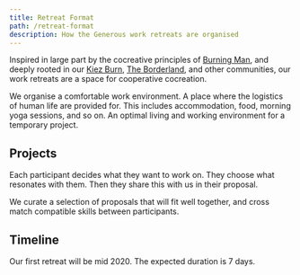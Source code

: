 ```yaml
---
title: Retreat Format
path: /retreat-format
description: How the Generous work retreats are organised
---
```


Inspired in large part by the cocreative principles of [Burning Man](https://burningman.org), and deeply rooted in our [Kiez Burn](https://kiezburn.org), [The Borderland](https://talk.theborderland.se/main/), and other communities, our work retreats are a space for cooperative cocreation.

We organise a comfortable work environment. A place where the logistics of human life are provided for. This includes accommodation, food, morning yoga sessions, and so on. An optimal living and working environment for a temporary project.

## Projects

Each participant decides what they want to work on. They choose what resonates with them. Then they share this with us in their proposal.

We curate a selection of proposals that will fit well together, and cross match compatible skills between participants.

## Timeline

Our first retreat will be mid 2020. The expected duration is 7 days.
